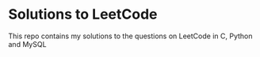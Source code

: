 # Solutions to LeetCode

This repo contains my solutions to the questions on LeetCode in C, Python and MySQL

